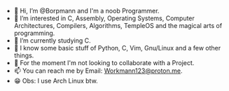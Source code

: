 - 👋 Hi, I’m @Borpmann and I'm a noob Programmer.
- 👀 I’m interested in C, Assembly, Operating Systems, Computer Architectures, Compilers, Algorithms, TempleOS and the magical arts of programming.
- 🌱 I’m currently studying C.
- 👤 I know some basic stuff of Python, C, Vim, Gnu/Linux and a few other things.
- 💞️ For the moment I'm not looking to collaborate with a Project.
- 📫 You can reach me by Email: Workmann123@proton.me.
- 😁 Obs: I use Arch Linux btw.

<!---
Borpmann/Borpmann is a ✨ special ✨ repository because its `README.md` (this file) appears on your GitHub profile.
You can click the Preview link to take a look at your changes.
--->
